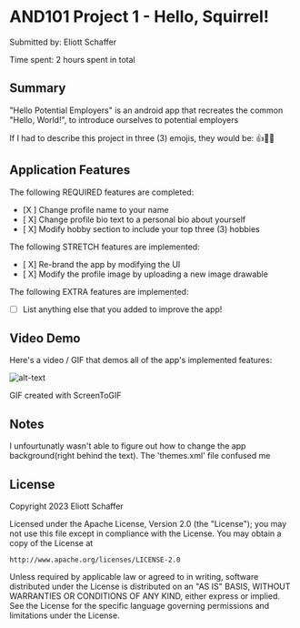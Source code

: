 <!-- (This is a comment) INSTRUCTIONS: Go through this page and fill out any **bolded** entries with their correct values.-->

# AND101 Project 1 - Hello, Squirrel!

Submitted by: Eliott Schaffer

Time spent: 2 hours spent in total

## Summary

"Hello Potential Employers" is an android app that recreates the common "Hello, World!", to introduce ourselves to potential employers

If I had to describe this project in three (3) emojis, they would be: 👍🤨😡

## Application Features

<!-- (This is a comment) Please be sure to change the [ ] to [x] for any features you completed.  If a feature is not checked [x], you might miss the points for that item! -->

The following REQUIRED features are completed:

- [X ] Change profile name to your name
- [ X] Change profile bio text to a personal bio about yourself
- [ X] Modify hobby section to include your top three (3) hobbies

The following STRETCH features are implemented:

- [ X] Re-brand the app by modifying the UI
- [ X] Modify the profile image by uploading a new image drawable

The following EXTRA features are implemented:

- [ ] List anything else that you added to improve the app!

## Video Demo

Here's a video / GIF that demos all of the app's implemented features:

![alt-text]([name-of-giphy.gif](https://giphy.com/gifs/PNVh3AU3RVV1Veo5lk.gif))


GIF created with ScreenToGIF

<!-- Recommended tools:
- [Kap](https://getkap.co/) for macOS
- [ScreenToGif](https://www.screentogif.com/) for Windows
- [peek](https://github.com/phw/peek) for Linux. -->

## Notes

I unfourtunatly wasn't able to figure out how to change the app background(right behind the text). The 'themes.xml' file confused me 

## License

Copyright 2023 Eliott Schaffer

Licensed under the Apache License, Version 2.0 (the "License");
you may not use this file except in compliance with the License.
You may obtain a copy of the License at

    http://www.apache.org/licenses/LICENSE-2.0

Unless required by applicable law or agreed to in writing, software
distributed under the License is distributed on an "AS IS" BASIS,
WITHOUT WARRANTIES OR CONDITIONS OF ANY KIND, either express or implied.
See the License for the specific language governing permissions and
limitations under the License.
